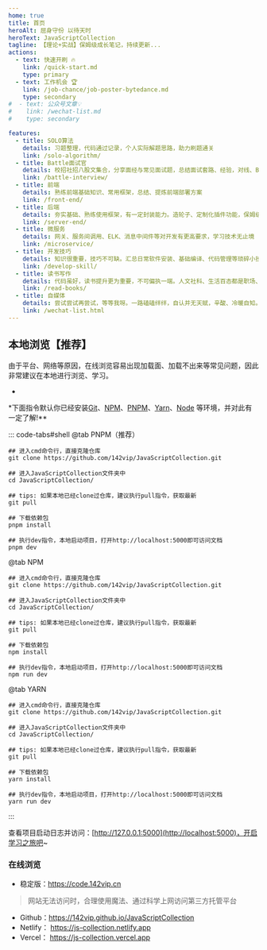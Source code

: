 ```yaml
---
home: true
title: 首页
heroAlt: 屈身守份 以待天时
heroText: JavaScriptCollection
tagline: 【理论+实战】保姆级成长笔记，持续更新...
actions:
  - text: 快速开刷 🔥
    link: /quick-start.md
    type: primary
  - text: 工作机会 🏆
    link: /job-chance/job-poster-bytedance.md
    type: secondary
#  - text: 公众号文章💡
#    link: /wechat-list.md
#    type: secondary

features:
  - title: SOLO算法
    details: 习题整理，代码通过记录，个人实际解题思路，助力刷题通关
    link: /solo-algorithm/
  - title: Battle面试官
    details: 校招社招八股文集合，分享面经与常见面试题，总结面试套路、经验，对线、Battle面试官丝毫不慌
    link: /battle-interview/
  - title: 前端
    details: 熟练前端基础知识、常用框架，总结、提炼前端部署方案
    link: /front-end/
  - title: 后端
    details: 夯实基础、熟练使用框架，有一定封装能力。造轮子、定制化插件功能，保姆级开发、部署流程
    link: /server-end/
  - title: 微服务
    details: 网关、服务间调用、ELK、消息中间件等对开发有更高要求，学习技术无止境
    link: /microservice/
  - title: 开发技巧
    details: 知识很重要，技巧不可缺。汇总日常软件安装、基础编译、代码管理等琐碎小技巧
    link: /develop-skill/
  - title: 读书写作
    details: 代码虽好，读书提升更为重要，不可偏执一端。人文社科、生活百态都是职场、人生的软技能
    link: /read-books/
  - title: 自媒体
    details: 尝试尝试再尝试，等等我呀。一路磕磕绊绊，自认并无天赋，辛酸、冷暖自知。 做好当下，便是不辜负自己
    link: /wechat-list.html
---
```


[//]: # '<BiliBili bvid="BV1rd4y1V7tB"  />'
[//]: # '<XiGua id="7195198927220834868" />'

## 本地浏览【推荐】

由于平台、网络等原因，在线浏览容易出现加载面、加载不出来等常见问题，因此非常建议在本地进行浏览、学习。

-

\*下面指令默认你已经安装[Git](https://git-scm.com/download)、[NPM](https://www.npmjs.com/)、[PNPM](https://www.pnpm.cn/)、[Yarn](https://yarn.bootcss.com/)、[Node](http://nodejs.cn)
等环境，并对此有一定了解!\*\*

::: code-tabs#shell
@tab PNPM（推荐）

```bash:no-line-numbers
## 进入cmd命令行，直接克隆仓库
git clone https://github.com/142vip/JavaScriptCollection.git

## 进入JavaScriptCollection文件夹中
cd JavaScriptCollection/

## tips: 如果本地已经clone过仓库，建议执行pull指令，获取最新
git pull

## 下载依赖包
pnpm install

## 执行dev指令，本地启动项目，打开http://localhost:5000即可访问文档
pnpm dev

```

@tab NPM

```bash:no-line-numbers
## 进入cmd命令行，直接克隆仓库
git clone https://github.com/142vip/JavaScriptCollection.git

## 进入JavaScriptCollection文件夹中
cd JavaScriptCollection/

## tips: 如果本地已经clone过仓库，建议执行pull指令，获取最新
git pull

## 下载依赖包
npm install

## 执行dev指令，本地启动项目，打开http://localhost:5000即可访问文档
npm run dev

```

@tab YARN

```bash:no-line-numbers
## 进入cmd命令行，直接克隆仓库
git clone https://github.com/142vip/JavaScriptCollection.git

## 进入JavaScriptCollection文件夹中
cd JavaScriptCollection/

## tips: 如果本地已经clone过仓库，建议执行pull指令，获取最新
git pull

## 下载依赖包
yarn install

## 执行dev指令，本地启动项目，打开http://localhost:5000即可访问文档
yarn run dev

```

:::

查看项目启动日志并访问：[http://127.0.0.1:5000](http://localhost:5000)，开启学习之旅吧~

### 在线浏览

- 稳定版：<https://code.142vip.cn>

> 网站无法访问时，合理使用魔法、通过科学上网访问第三方托管平台

- Github：<https://142vip.github.io/JavaScriptCollection>
- Netlify： <https://js-collection.netlify.app>
- Vercel： <https://js-collection.vercel.app>

[//]: # '自动引入首页'

<!-- @include: ../README.md#we-media -->
